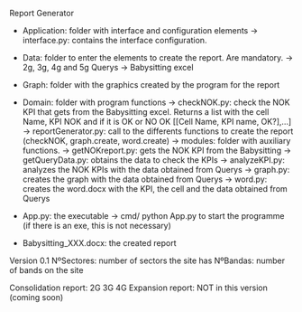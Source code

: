 Report Generator

- Application: folder with interface and configuration elements
    -> interface.py: contains the interface configuration.
- Data: folder to enter the elements to create the report. Are mandatory.
    -> 2g, 3g, 4g and 5g Querys 
    -> Babysitting excel 
- Graph: folder with the graphics created by the program for the report
- Domain: folder with program functions
    -> checkNOK.py: check the NOK KPI that gets from the Babysitting excel. Returns a list with the cell Name, KPI NOK and if it is OK or NO OK 
        [[Cell Name, KPI name, OK?],...]
    -> reportGenerator.py: call to the differents functions to create the report (checkNOK, graph.create, word.create)
    -> modules: folder with auxiliary functions.
        -> getNOKreport.py: gets the NOK KPI from the Babysitting
        -> getQueryData.py: obtains the data to check the KPIs
        -> analyzeKPI.py: analyzes the NOK KPIs with the data obtained from Querys
        -> graph.py: creates the graph with the data obtained from Querys
        -> word.py: creates the word.docx with the KPI, the cell and the data obtained from Querys

- App.py: the executable -> cmd/ python App.py to start the programme (if there is an exe, this is not necessary)
- Babysitting_XXX.docx: the created report


Version 0.1
NºSectores: number of sectors the site has
NºBandas: number of bands on the site 

Consolidation report: 2G 3G 4G 
Expansion report: NOT in this version (coming soon)
